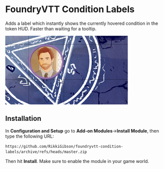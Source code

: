# FoundryVTT Condition Labels

Adds a label which instantly shows the currently hovered condition in the token HUD. Faster than waiting for a tooltip.

![demo](demo.gif)

## Installation

In **Configuration and Setup** go to **Add-on Modules**->**Install Module**, then type the following URL:

`https://github.com/RikkiGibson/foundryvtt-condition-labels/archive/refs/heads/master.zip`

Then hit **Install**. Make sure to enable the module in your game world.
